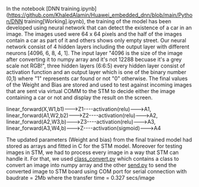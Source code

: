 In the notebook [DNN training.ipynb](https://github.com/KhaledAlamin/Huawei_embedded_dnn/blob/main/Python/DNN training[Working].ipynb), the training of the model has been developed using neural network that can detect the existence of a car in an image. The images used were 64 x 64 pixels and the half of the images contain a car as part of it and others shows only empty street. Our neural network consist of 4 hidden layers including the output layer with different neurons [4096, 6, 8, 4, 1]. The input layer "4096 is the size of the image after converting it to numpy array and it's not 12288 becuase it's a grey scale not RGB!", three hidden layers (6:6:5) every hidden layer consist of activation function and an output layer which is one of the binary number (0,1) where "1" represents car found or not "0" otherwise. The final values of the Weight and Bias are stored and used to test against incoming images that are sent via virtual COMM to the STM to decide either the image containing a car or not and display the result on the screen. 

linear_forward(X,W1,b1)--->Z1----activation(relu)--->A1, linear_forward(A1,W2,b2)--->Z2----activation(relu)--->A2, linear_forward(A2,W3,b)--->Z3----activation(relu)--->A3, linear_forward(A3,W4,b)--->Z----activation(sigmoid)--->A4

The updated parameters (Weight and bias) from the final trained model had stored as arrays and fitted in C for the STM model. Moreover for testing images in STM, we had to process every image in a way that STM can handle it. For that, we used [class_convert.py](https://github.com/KhaledAlamin/Huawei_embedded_dnn/blob/main/Python/class_convert.py) which contains a class to convert an image into numpy array and the other [send.py](https://github.com/KhaledAlamin/Huawei_embedded_dnn/blob/main/Python/send.py) to send the converted  image to STM board using COM port for serial connection with baudrate = 2Mb where the transfer time = 0.327 secs/image
